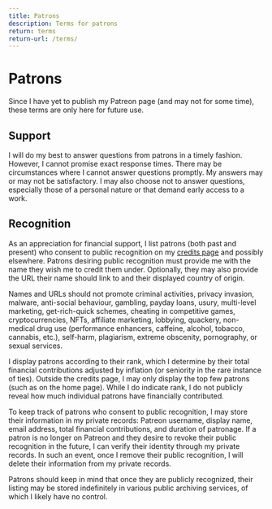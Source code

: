 ```yaml
---
title: Patrons
description: Terms for patrons
return: terms
return-url: /terms/
---
```


# Patrons
Since I have yet to publish my Patreon page (and may not for some time), these terms are only here for future use.

## Support
I will do my best to answer questions from patrons in a timely fashion. However, I cannot promise exact response times. There may be circumstances where I cannot answer questions promptly. My answers may or may not be satisfactory. I may also choose not to answer questions, especially those of a personal nature or that demand early access to a work.

## Recognition
As an appreciation for financial support, I list patrons (both past and present) who consent to public recognition on my [credits page](/credits/) and possibly elsewhere. Patrons desiring public recognition must provide me with the name they wish me to credit them under. Optionally, they may also provide the URL their name should link to and their displayed country of origin.

Names and URLs should not promote criminal activities, privacy invasion, malware, anti-social behaviour, gambling, payday loans, usury, multi-level marketing, get-rich-quick schemes, cheating in competitive games, cryptocurrencies, NFTs, affiliate marketing, lobbying, quackery, non-medical drug use (performance enhancers, caffeine, alcohol, tobacco, cannabis, etc.), self-harm, plagiarism, extreme obscenity, pornography, or sexual services.

I display patrons according to their rank, which I determine by their total financial contributions adjusted by inflation (or seniority in the rare instance of ties). Outside the credits page, I may only display the top few patrons (such as on the home page). While I do indicate rank, I do not publicly reveal how much individual patrons have financially contributed.

To keep track of patrons who consent to public recognition, I may store their information in my private records: Patreon username, display name, email address, total financial contributions, and duration of patronage. If a patron is no longer on Patreon and they desire to revoke their public recognition in the future, I can verify their identity through my private records. In such an event, once I remove their public recognition, I will delete their information from my private records.

Patrons should keep in mind that once they are publicly recognized, their listing may be stored indefinitely in various public archiving services, of which I likely have no control.